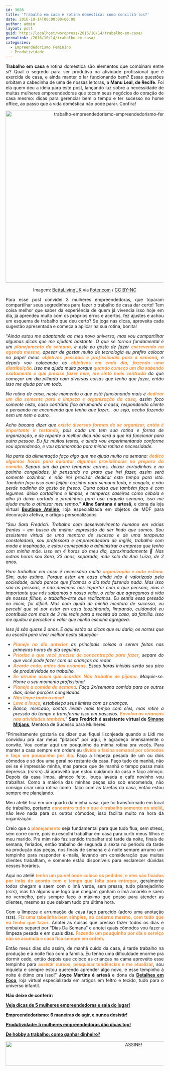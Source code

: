 ```yaml
---
id: 3686
title: 'Trabalho em casa e rotina doméstica: como conciliá-los?'
date: 2016-10-14T00:00:00+00:00
author: admin
layout: post
guid: http://localhost/wordpress/2016/10/14/trabalho-em-casa/
permalink: /2016/10/14/trabalho-em-casa/
categories:
  - Empreendedorismo Feminino
  - Produtividade
---
```

<p align="justify">
  <strong>Trabalho em casa </strong>e rotina doméstica são elementos que combinam entre si? Qual o segredo para ser produtiva na atividade profissional que é exercida de casa, e ainda manter o lar funcionando bem? Essas questões orbitam a cabecinha de uma de nossas leitoras, a <strong>Manu Leal, de Recife</strong>. Foi ela quem deu a ideia para este post, lançando luz sobre a necessidade de muitas mulheres empreendedoras que tocam seus negócios do coração de casa mesmo: dicas para gerenciar bem o tempo e ter sucesso no home office, ao passo que a vida doméstica não pode parar. Confira!
</p>

<p align="center">
  <img class="alignnone size-full wp-image-13104" src="http://www.trololodemulher.com.br/blog/wp-content/uploads/2016/10/TRABALHO-EMPREENDEDORISMO-EMPREENDEDORISMO-FEMININO-ROTINA-DOMÉSTICA.jpg" alt="trabalho-empreendedorismo-empreendedorismo-feminino-rotina-domestica" width="800" height="548" />
</p>

<p align="center">
  Imagem: <a href="http://www.flickr.com/photos/128763078@N04/" target="_blank">BettaLivingUK</a> via <a href="http://foter.com/" target="_blank">Foter.com</a> / <a href="http://creativecommons.org/licenses/by-nc/2.0/" target="_blank">CC BY-NC</a>
</p>

<p align="justify">
  Para esse post convidei 3 mulheres empreendedoras, que toparam compartilhar seus segredinhos para fazer o trabalho de casa dar certo! Tem coisa melhor que saber da experiência de quem já vivencia isso hoje em dia, já aprendeu muito com os próprios erros e acertos, fez ajustes e achou um esquema de trabalho que deu certo? Se joga nas dicas, aproveita cada sugestão apresentada e começa a aplicar na sua rotina, bonita!
</p>

<p align="justify">
  “<em>Ainda estou me adaptando ao meu novo universo, mas vou compartilhar algumas dicas que me ajudam bastante. O que se tornou fundamental é um <strong><span style="background-color: #ffffff; color: #f79646;">planejamento da semana</span></strong>, e este eu gosto de fazer <strong><span style="background-color: #ffffff; color: #f79646;">escrevendo na agenda mesmo</span></strong>, apesar de gostar muito de tecnologia eu prefiro colocar no papel meus <strong><span style="color: #f79646;">objetivos pessoais e profissionais para a semana</span></strong>, e depois vou colocando os <strong><span style="color: #f79646;">objetivos em cada dia, fazendo uma distribuição</span></strong>. Isso me ajuda muito porque <strong><span style="color: #f79646;">quando começo um dia sabendo exatamente o que preciso fazer nele, me sinto mais centrada</span></strong> do que começar um dia pilhada com diversas coisas que tenho que fazer, então isso me ajuda por um todo. </em>
</p>

<p align="justify">
  <em>Na rotina de casa, neste momento o que está funcionando mais é <strong><span style="color: #f79646;">dedicar um dia somente para a limpeza e organização da casa</span></strong>, assim foco somente nisto, caso contrário fico arrumando a casa, respondendo cliente e pensando na encomenda que tenho que fazer… ou seja, acabo fazendo nem um nem o outro. </em>
</p>

<p align="justify">
  <em>Acho bacana dizer que <strong><span style="color: #f79646;">existe diversas formas de se organizar, então é importante ir testando</span></strong>, pois cada um tem sua rotina e forma de organização, e de repente a melhor dica não será a que irá funcionar para outra pessoa. Eu fiz muitos testes, e ainda vou experimentando conforme vou aprendendo, e vou aprimorando para minha rotina e necessidade. </em>
</p>

<p align="justify">
  <em>Na parte da alimentação faço algo que me ajuda muito na semana: <strong><span style="color: #f79646;">dedico algumas horas para adiantar algumas providências no preparo da comida</span></strong>. Separo um dia para temperar carnes, deixar cortadinhas e no potinho congeladas, já pensando no prato que irei fazer, assim será somente cozinhar, e não irei precisar dedicar este tempo para isto. Também faço isso com feijão: cozinho para semana toda, e congelo, e não perde nadinha do gosto de fresco. Outra coisa que também faço é com legumes: deixo cortadinho e limpos, e temperos caseiros como cebola e alho já deixo cortado e prontinhos para uso naquela semana, isso me ajuda muito a otimizar meu tempo</em>.” <strong>Aline Santana é artesã</strong>, e dona da loja virtual <strong><a href="http://www.elo7.com.br/boutiqueateline/loja" target="_blank">Boutique Ateline</a></strong>, loja especializada em objetos de MDF para decoração afetiva, e artigos personalizados.
</p>

<p align="justify">
  “<em>Sou Sara Fredrich. Trabalho com desenvolvimento humano em várias frentes – em busca da melhor expressão do ser lindo que somos. Sou assistente virtual de uma mentora de sucesso e de uma terapeuta consteladora, sou professora e empreendedora de inglês, trabalho com moda e inspiração, e estou começando a administrar a empresa que tenho com minha mãe. Isso em 4 horas do meu dia, aproximadamente 🙂 Nas outras horas sou Sara, 33 anos, separada, mãe solo da Ana Luiza, de 2 anos.</em>
</p>

<p align="justify">
  <em>Para trabalhar em casa é necessário muita <strong><span style="color: #f79646;">organização e auto estima</span></strong>. Sim, auto estima. Porque estar em casa ainda não é valorizado pela sociedade, ainda parece que ficamos o dia todo fazendo nada. Mas isso são as pessoas, e não devemos nos importar com o que pensam, mas é importante que nós saibamos o nosso valor, o valor que agregamos à vida de nossos filhos, o trabalho-arte que realizamos. Eu sentia essa pressão no início, foi difícil. Mas com ajuda de minha mentora de sucesso, eu percebi que só por estar em casa (cozinhando, limpando, cuidando) eu contribuía com mais de 3 mil reais para a receita da casa, da família. Isso me ajudou a perceber o valor que minha escolha agregava.</em>
</p>

<p align="justify">
  <em>Isso já são quase 2 anos. E aqui estão as dicas que eu daria, os nortes que eu escolhi para viver melhor nesta situação:<u></u><u></u></em>
</p>

  * <div align="justify">
      <em><strong><span style="color: #f79646;">Planeje no dia anterior</span></strong> as principais coisas a serem feitas nas primeiras horas do dia seguinte.</em>
    </div>

  * <div align="justify">
      <em><strong><span style="color: #f79646;">Priorize o que você precisa de concentração para fazer</span></strong>, separe do que você pode fazer com as crianças ao redor.</em>
    </div>

  * <div align="justify">
      <em><strong><span style="color: #f79646;">Acorde cedo, antes das crianças</span></strong>. Essas horas iniciais serão seu pico de produtividade no trabalho.</em>
    </div>

  * <div align="justify">
      <em><strong><span style="color: #f79646;">Se arrume assim que acordar. Não trabalhe de pijama</span></strong>. Maquie-se. Honre o seu momento profissional.</em>
    </div>

  * <div align="justify">
      <em><strong><span style="color: #f79646;">Planeje a comida da semana</span></strong>. Faça 2x/semana comida para os outros dias, deixe porções congeladas.</em>
    </div>

  * <div align="justify">
      <strong><span style="color: #f79646;"><em>Não limpe tanto a casa!</em></span></strong>
    </div>

  * <div align="justify">
      <em><strong><span style="color: #f79646;">Lave a louça</span></strong>, estabeleça seus limites com as crianças.</em>
    </div>

  * <div align="justify">
      <em>Banco, mercado, contas levam mais tempo com eles, mas retire a pressão do tempo e transforme isso em passeios. <strong><span style="color: #f79646;">Envolva as crianças nas atividades também</span></strong>.</em>” <strong>Sara Fredrich é assistente virtual de <a href="http://www.simonemitjans.com.br/" target="_blank">Simone Mitjans</a></strong>, Mentora de Sucesso para Mulheres.
    </div>

<p align="justify">
  “Primeiramente gostaria de dizer que fiquei lisonjeada quando a Lidi me convidou pra dar meus “pitacos” por aqui, e agradeço imensamente o convite. Vou contar aqui um pouquinho da minha rotina pra vocês. Para manter a casa sempre em ordem eu <strong><span style="color: #f79646;">divido a faxina semanal por cômodos e faço um pouquinho por dia</span></strong>. Faço a limpeza pesada de um ou dois cômodos e só dou uma geral no restante da casa. Faço tudo de manhã, não sei se é impressão minha, mas parece que de manhã o tempo passa mais depressa. (rsrsrs) Já aproveito que estou cuidando da casa e faço almoço. Depois da casa limpa, almoço feito, louça lavada e café novinho vou trabalhar. Como a maioria das minhas peças são sob encomenda, não consigo criar uma rotina como  faço com as tarefas da casa, então estou sempre me planejando.
</p>

<p align="justify">
  Meu ateliê fica em um quarto da minha casa, que foi transformado em local de trabalho, portanto <strong><span style="color: #f79646;">concentro tudo o que é trabalho somente no ateliê</span></strong>, não levo nada para os outros cômodos, isso facilita muito na hora da organização.
</p>

<p align="justify">
  Creio que o <strong><span style="color: #f79646;">planejamento</span></strong> seja fundamental para que tudo flua, sem stress, sem corre corre, pois eu escolhi trabalhar em casa para curtir meus filhos e meu marido. Pra mim não faz sentido trabalhar até tarde da noite, finais de semana, feriados, então trabalho de segunda a sexta no período da tarde na produção das peças, nos finais de semana e à noite sempre arrumo um tempinho para responder e-mails, levando em consideração que muitas clientes trabalham, e somente estão disponíveis para esclarecer dúvidas nesses horários.
</p>

<p align="justify">
  Aqui no ateliê <strong><span style="color: #f79646;">tenho um painel onde coloco os pedidos, e eles são fixados por imãs de acordo com o tempo que falta para entregar</span></strong>, geralmente todos chegam e saem com o imã verde, sem pressa, tudo planejadinho (rsrs), mas há alguns que logo que chegam ganham o imã amarelo e saem no vermelho, pois sempre faço o máximo que posso para atender as clientes, mesmo as que deixam tudo pra última hora.
</p>

<p align="justify">
  Com a limpeza e arrumação da casa faço parecido (adoro uma anotação rsrs). <strong><span style="color: #f79646;">Fiz uma tabelinha bem simples, no caderno mesmo, com tudo que eu tenho que fazer</span></strong>. Anotei as coisas que preciso fazer todos os dias e embaixo separei por “Dias Da Semana” e anotei quais cômodos vou fazer a limpeza pesada e em quais dias. <strong><span style="color: #f79646;">Fazendo um pouquinho por dia o serviço não se acumula e casa fica sempre em ordem</span></strong>.
</p>

<p align="justify">
  Então meus dias são assim, de manhã cuido da casa, á tarde trabalho na produção e à noite fico com a família. Eu tenho uma dificuldade enorme pra dormir cedo, então depois que coloco as crianças na cama aproveito esse tempinho para <strong><span style="color: #f79646;">assistir cursos, pesquisar tendências e me atualizar</span></strong>, sou inquieta e sempre estou querendo aprender algo novo, e esse tempinho à noite é ótimo pra isso!” <strong>Joyce Martins é artesã</strong> e dona da <strong><a href="http://www.elo7.com.br/detalhesemfoco/loja" target="_blank">Detalhes em Foco</a></strong>, loja virtual especializada em artigos em feltro e tecido, tudo para o universo infantil.
</p>

<p align="justify">
  <strong>Não deixe de conferir:</strong>
</p>

<p align="justify">
  <a href="http://www.trololodemulher.com.br/2016/04/07/mulheres-empreendedoras/" target="_blank"><strong>Veja dicas de 5 mulheres empreendedoras e saia do lugar!</strong></a>
</p>

<p align="justify">
  <a href="http://www.trololodemulher.com.br/2016/01/29/empreendedorismo-2/" target="_blank"><strong>Empreendedorismo: 6 maneiras de agir, e nunca desistir!</strong></a>
</p>

<p align="justify">
  <a href="http://www.trololodemulher.com.br/2015/10/30/produtividade-2/" target="_blank"><strong>Produtividade: 5 mulheres empreendedoras dão dicas top!</strong></a>
</p>

<p align="justify">
  <a href="http://www.trololodemulher.com.br/2015/07/31/como-ganhar-dinheiro/" target="_blank"><strong>De hobby a trabalho: como ganhar dinheiro?</strong></a>
</p>

<p align="center">
  <a href="http://feedburner.google.com/fb/a/mailverify?uri=blogBichaFemea&loc=en_US" target="_blank"><img class="alignnone size-full wp-image-10439" src="http://www.trololodemulher.com.br/blog/wp-content/uploads/2014/09/ASSINE.png" alt="ASSINE!" width="800" height="78" /></a>
</p>

<p align="justify">